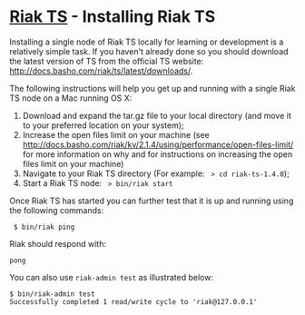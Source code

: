 # [Riak TS](README.md) - Installing Riak TS

Installing a single node of Riak TS locally for learning or development is a relatively simple task. If you haven't already done so you should download the latest version of TS from the official TS website: http://docs.basho.com/riak/ts/latest/downloads/.

The following instructions will help you get up and running with a single Riak TS node on a Mac running OS X:

1. Download and expand the tar.gz file to your local directory (and move it to your preferred location on your system);
1. Increase the open files limit on your machine (see http://docs.basho.com/riak/kv/2.1.4/using/performance/open-files-limit/ for more information on why and for instructions on increasing the open files limit on your machine)
1. Navigate to your Riak TS directory (For example: ``` > cd riak-ts-1.4.0```);
1. Start a Riak TS node: ``` > bin/riak start```

Once Riak TS has started you can further test that it is up and running using the following commands:

``` $ bin/riak ping```  

Riak should respond with:  

``` pong ```  

You can also use ``` riak-admin test ``` as illustrated below:

``` 
$ bin/riak-admin test
Successfully completed 1 read/write cycle to 'riak@127.0.0.1'
```
